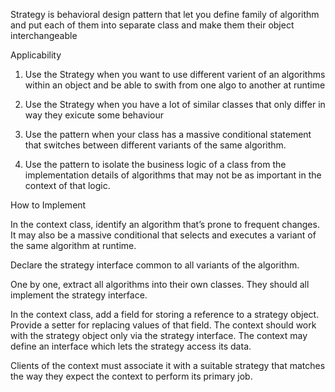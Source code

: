 Strategy is behavioral design pattern that let you define family of algorithm and put each of them into separate class and make them their object interchangeable


Applicability

1. Use the Strategy when you want to use different varient of an algorithms within an object and be able to swith from one algo to another at runtime

2. Use the Strategy when you have a lot of similar classes that only differ in way they exicute some behaviour 

3. Use the pattern when your class has a massive conditional statement that switches between different variants of the same algorithm.

4. Use the pattern to isolate the business logic of a class from the implementation details of algorithms that may not be as important in the context of that logic.

How to Implement


In the context class, identify an algorithm that’s prone to frequent changes. It may also be a massive conditional that selects and executes a variant of the same algorithm at runtime.

Declare the strategy interface common to all variants of the algorithm.

One by one, extract all algorithms into their own classes. They should all implement the strategy interface.

In the context class, add a field for storing a reference to a strategy object. Provide a setter for replacing values of that field. The context should work with the strategy object only via the strategy interface. The context may define an interface which lets the strategy access its data.

Clients of the context must associate it with a suitable strategy that matches the way they expect the context to perform its primary job.